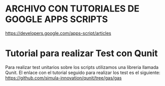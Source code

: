 # ARCHIVO CON TUTORIALES DE GOOGLE APPS SCRIPTS

https://developers.google.com/apps-script/articles

# Tutorial para realizar Test con Qunit

Para realizar test unitarios sobre los scripts utilizamos una libreria llamada Qunit. El enlace con el tutorial seguido para realizar los test es el siguiente: https://github.com/simula-innovation/qunit/tree/gas/gas 

